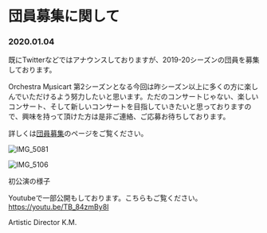 # 団員募集に関して

### 2020.01.04

既にTwitterなどではアナウンスしておりますが、2019-20シーズンの団員を募集しております。

Orchestra Mµsicart 第2シーズンとなる今回は昨シーズン以上に多くの方に楽しんでいただけるよう努力したいと思います。ただのコンサートじゃない、楽しいコンサート、そして新しいコンサートを目指していきたいと思っておりますので、興味を持って頂けた方は是非ご連絡、ご応募お待ちしております。

詳しくは[団員募集](/join)のページをご覧ください。



![IMG_5081](./assets/IMG_5081.JPG)



![IMG_5106](./assets/IMG_5106.JPG)

初公演の様子

Youtubeで一部公開もしております。こちらもご覧ください。 https://youtu.be/TB_84zmBy8I



Artistic Director K.M.